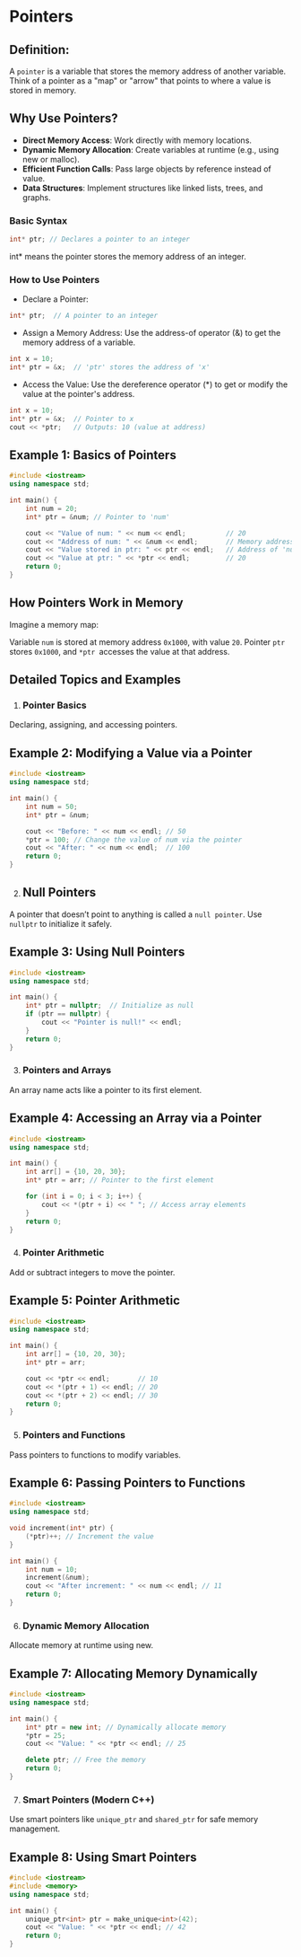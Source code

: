# Pointers
## Definition:
A `pointer` is a variable that stores the memory address of another variable.
Think of a pointer as a "map" or "arrow" that points to where a value is stored in memory.
## Why Use Pointers?
- **Direct Memory Access**: Work directly with memory locations.
- **Dynamic Memory Allocation**: Create variables at runtime (e.g., using new or malloc).
- **Efficient Function Calls**: Pass large objects by reference instead of value.
- **Data Structures**: Implement structures like linked lists, trees, and graphs.

### Basic Syntax
```cpp
int* ptr; // Declares a pointer to an integer
```
int* means the pointer stores the memory address of an integer.
### How to Use Pointers
- Declare a Pointer:
```cpp
int* ptr;  // A pointer to an integer
```
- Assign a Memory Address: Use the address-of operator (&) to get the memory address of a variable.
```cpp
int x = 10;
int* ptr = &x;  // 'ptr' stores the address of 'x'
```
- Access the Value: Use the dereference operator (*) to get or modify the value at the pointer's address.

```cpp
int x = 10;
int* ptr = &x;  // Pointer to x
cout << *ptr;   // Outputs: 10 (value at address)
```
## Example 1: Basics of Pointers
```cpp
#include <iostream>
using namespace std;

int main() {
    int num = 20;
    int* ptr = &num; // Pointer to 'num'

    cout << "Value of num: " << num << endl;          // 20
    cout << "Address of num: " << &num << endl;       // Memory address
    cout << "Value stored in ptr: " << ptr << endl;   // Address of 'num'
    cout << "Value at ptr: " << *ptr << endl;         // 20
    return 0;
}
```
## How Pointers Work in Memory
Imagine a memory map:

Variable `num` is stored at memory address `0x1000`, with value `20`.
Pointer `ptr` stores `0x1000`, and `*ptr `accesses the value at that address.

## Detailed Topics and Examples
1. ### Pointer Basics
Declaring, assigning, and accessing pointers.
## Example 2: Modifying a Value via a Pointer

```cpp
#include <iostream>
using namespace std;

int main() {
    int num = 50;
    int* ptr = &num;

    cout << "Before: " << num << endl; // 50
    *ptr = 100; // Change the value of num via the pointer
    cout << "After: " << num << endl;  // 100
    return 0;
}
```
2. ## Null Pointers
A pointer that doesn’t point to anything is called a `null pointer`.
Use `nullptr` to initialize it safely.
## Example 3: Using Null Pointers

```cpp
#include <iostream>
using namespace std;

int main() {
    int* ptr = nullptr;  // Initialize as null
    if (ptr == nullptr) {
        cout << "Pointer is null!" << endl;
    }
    return 0;
}
```
3. ### Pointers and Arrays
An array name acts like a pointer to its first element.
## Example 4: Accessing an Array via a Pointer

```cpp
#include <iostream>
using namespace std;

int main() {
    int arr[] = {10, 20, 30};
    int* ptr = arr; // Pointer to the first element

    for (int i = 0; i < 3; i++) {
        cout << *(ptr + i) << " "; // Access array elements
    }
    return 0;
}
```
4. ### Pointer Arithmetic
Add or subtract integers to move the pointer.
## Example 5: Pointer Arithmetic

```cpp
#include <iostream>
using namespace std;

int main() {
    int arr[] = {10, 20, 30};
    int* ptr = arr;

    cout << *ptr << endl;       // 10
    cout << *(ptr + 1) << endl; // 20
    cout << *(ptr + 2) << endl; // 30
    return 0;
}
```
5. ### Pointers and Functions
Pass pointers to functions to modify variables.
## Example 6: Passing Pointers to Functions

```cpp
#include <iostream>
using namespace std;

void increment(int* ptr) {
    (*ptr)++; // Increment the value
}

int main() {
    int num = 10;
    increment(&num);
    cout << "After increment: " << num << endl; // 11
    return 0;
}
```
6. ### Dynamic Memory Allocation
Allocate memory at runtime using new.
## Example 7: Allocating Memory Dynamically

```cpp
#include <iostream>
using namespace std;

int main() {
    int* ptr = new int; // Dynamically allocate memory
    *ptr = 25;
    cout << "Value: " << *ptr << endl; // 25

    delete ptr; // Free the memory
    return 0;
}
```
7. ### Smart Pointers (Modern C++)
Use smart pointers like `unique_ptr` and `shared_ptr` for safe memory management.
## Example 8: Using Smart Pointers

```cpp
#include <iostream>
#include <memory>
using namespace std;

int main() {
    unique_ptr<int> ptr = make_unique<int>(42);
    cout << "Value: " << *ptr << endl; // 42
    return 0;
}
```